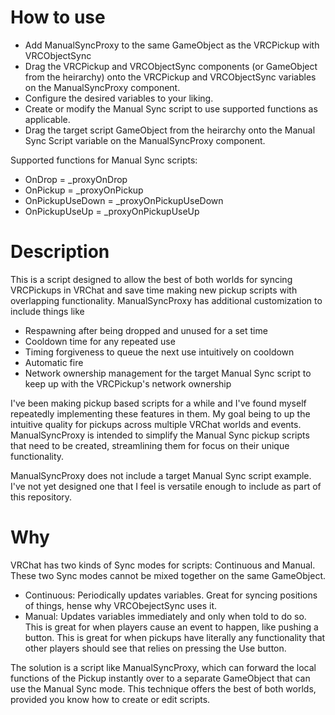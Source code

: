 # How to use
- Add ManualSyncProxy to the same GameObject as the VRCPickup with VRCObjectSync
- Drag the VRCPickup and VRCObjectSync components (or GameObject from the heirarchy) onto the VRCPickup and VRCObjectSync variables on the ManualSyncProxy component.
- Configure the desired variables to your liking.
- Create or modify the Manual Sync script to use supported functions as applicable.
- Drag the target script GameObject from the heirarchy onto the Manual Sync Script variable on the ManualSyncProxy component.

Supported functions for Manual Sync scripts:
- OnDrop = _proxyOnDrop
- OnPickup = _proxyOnPickup
- OnPickupUseDown = _proxyOnPickupUseDown
- OnPickupUseUp = _proxyOnPickupUseUp

# Description
This is a script designed to allow the best of both worlds for syncing VRCPickups in VRChat and save time making new pickup scripts with overlapping functionality. ManualSyncProxy has additional customization to include things like 
- Respawning after being dropped and unused for a set time
- Cooldown time for any repeated use
- Timing forgiveness to queue the next use intuitively on cooldown
- Automatic fire
- Network ownership management for the target Manual Sync script to keep up with the VRCPickup's network ownership

I've been making pickup based scripts for a while and I've found myself repeatedly implementing these features in them. My goal being to up the intuitive quality for pickups across multiple VRChat worlds and events. ManualSyncProxy is intended to simplify the Manual Sync pickup scripts that need to be created, streamlining them for focus on their unique functionality.

ManualSyncProxy does not include a target Manual Sync script example. I've not yet designed one that I feel is versatile enough to include as part of this repository.

# Why
VRChat has two kinds of Sync modes for scripts: Continuous and Manual. These two Sync modes cannot be mixed together on the same GameObject.
- Continuous: Periodically updates variables. Great for syncing positions of things, hense why VRCObejectSync uses it.
- Manual: Updates variables immediately and only when told to do so. This is great for when players cause an event to happen, like pushing a button. This is great for when pickups have literally any functionality that other players should see that relies on pressing the Use button.

The solution is a script like ManualSyncProxy, which can forward the local functions of the Pickup instantly over to a separate GameObject that can use the Manual Sync mode. This technique offers the best of both worlds, provided you know how to create or edit scripts.
